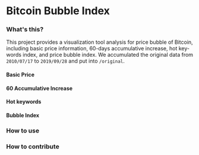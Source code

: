 # Bitcoin Bubble Index

### What's this?

This project provides a visualization tool analysis for price bubble of Bitcoin, including basic price information, 60-days accumulative increase, hot key-words index, and price bubble index. We accumulated the original data from `2010/07/17` to `2019/09/28` and put into `/original`.

#### Basic Price

#### 60 Accumulative Increase

#### Hot keywords

#### Bubble Index

### How to use

### How to contribute